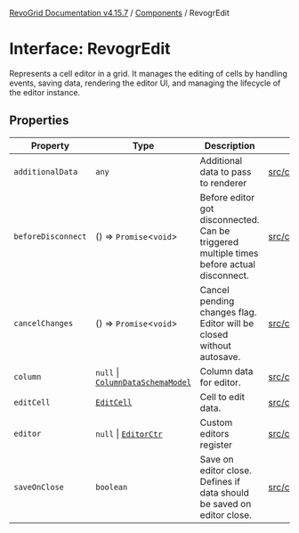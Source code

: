 [RevoGrid Documentation v4.15.7](README.md) / [Components](Namespace.Components.md) / RevogrEdit

# Interface: RevogrEdit

Represents a cell editor in a grid.
It manages the editing of cells by handling events, saving data, rendering the editor UI,
and managing the lifecycle of the editor instance.

## Properties

| Property | Type | Description | Defined in |
| ------ | ------ | ------ | ------ |
| `additionalData` | `any` | Additional data to pass to renderer | [src/components.d.ts:393](https://github.com/revolist/revogrid/blob/4b66617ba213e84ecc08d523780ce49415de163a/src/components.d.ts#L393) |
| `beforeDisconnect` | () => `Promise`\<`void`\> | Before editor got disconnected. Can be triggered multiple times before actual disconnect. | [src/components.d.ts:397](https://github.com/revolist/revogrid/blob/4b66617ba213e84ecc08d523780ce49415de163a/src/components.d.ts#L397) |
| `cancelChanges` | () => `Promise`\<`void`\> | Cancel pending changes flag. Editor will be closed without autosave. | [src/components.d.ts:401](https://github.com/revolist/revogrid/blob/4b66617ba213e84ecc08d523780ce49415de163a/src/components.d.ts#L401) |
| `column` | `null` \| [`ColumnDataSchemaModel`](Interface.ColumnDataSchemaModel.md) | Column data for editor. | [src/components.d.ts:405](https://github.com/revolist/revogrid/blob/4b66617ba213e84ecc08d523780ce49415de163a/src/components.d.ts#L405) |
| `editCell` | [`EditCell`](TypeAlias.EditCell.md) | Cell to edit data. | [src/components.d.ts:409](https://github.com/revolist/revogrid/blob/4b66617ba213e84ecc08d523780ce49415de163a/src/components.d.ts#L409) |
| `editor` | `null` \| [`EditorCtr`](TypeAlias.EditorCtr.md) | Custom editors register | [src/components.d.ts:413](https://github.com/revolist/revogrid/blob/4b66617ba213e84ecc08d523780ce49415de163a/src/components.d.ts#L413) |
| `saveOnClose` | `boolean` | Save on editor close. Defines if data should be saved on editor close. | [src/components.d.ts:417](https://github.com/revolist/revogrid/blob/4b66617ba213e84ecc08d523780ce49415de163a/src/components.d.ts#L417) |
